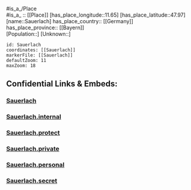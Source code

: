 ﻿---
location: [47.97,11.65] 
mapzoom: [7,12] 
mapmarker: city 
type: City
tags:
- geo/City


SpocWebEntityId: 33972
isDeleted: false
confidential: public

---
#is_a_/Place  
#is_a_ :: [[Place]] 
[has_place_longitude::11.65] 
[has_place_latitude::47.97] 
[name::Sauerlach] 
has_place_country:: [[Germany]]  
has_place_province:: [[Bayern]]  
[Population::] 
[Unknown::] 


```leaflet
id: Sauerlach
coordinates: [[Sauerlach]] 
markerFile: [[Sauerlach]] 
defaultZoom: 11 
maxZoom: 18
```


## Confidential Links & Embeds: 

### [Sauerlach](/_public/Earth/Continent/Europe/Europe~Central/Germany/Germany~West/Bayern/counties~Bayern/München/cities~München/Sauerlach.md) 

### [Sauerlach.internal](/_internal/Earth/Continent/Europe/Europe~Central/Germany/Germany~West/Bayern/counties~Bayern/München/cities~München/Sauerlach.internal.md) 

### [Sauerlach.protect](/_protect/Earth/Continent/Europe/Europe~Central/Germany/Germany~West/Bayern/counties~Bayern/München/cities~München/Sauerlach.protect.md) 

### [Sauerlach.private](/_private/Earth/Continent/Europe/Europe~Central/Germany/Germany~West/Bayern/counties~Bayern/München/cities~München/Sauerlach.private.md) 

### [Sauerlach.personal](/_personal/Earth/Continent/Europe/Europe~Central/Germany/Germany~West/Bayern/counties~Bayern/München/cities~München/Sauerlach.personal.md) 

### [Sauerlach.secret](/_secret/Earth/Continent/Europe/Europe~Central/Germany/Germany~West/Bayern/counties~Bayern/München/cities~München/Sauerlach.secret.md) 
